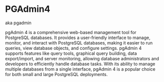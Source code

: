 # PGAdmin4

aka pgadmin

pgAdmin 4 is a comprehensive web-based management tool for PostgreSQL databases. It provides a user-friendly interface to manage, monitor, and interact with PostgreSQL databases, making it easier to run queries, view database objects, and configure settings. pgAdmin 4 supports features like query tools, graphical query building, data export/import, and server monitoring, allowing database administrators and developers to efficiently handle database tasks. With its ability to manage multiple databases from a single interface, pgAdmin 4 is a popular choice for both small and large PostgreSQL deployments.
